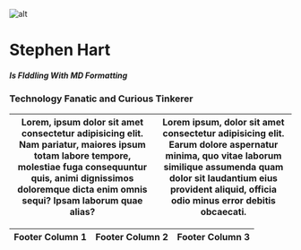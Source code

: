 <span style="">![alt][def]</span>

# Stephen Hart 
##### _Is FIddling With MD Formatting_

### Technology Fanatic and Curious Tinkerer



| Lorem, ipsum dolor sit amet consectetur adipisicing elit. Nam pariatur, maiores ipsum totam labore tempore, molestiae fuga consequuntur quis, animi dignissimos doloremque dicta enim omnis sequi? Ipsam laborum quae alias?|Lorem ipsum, dolor sit amet consectetur adipisicing elit. Earum dolore aspernatur minima, quo vitae laborum similique assumenda quam dolor sit laudantium eius provident aliquid, officia odio minus error debitis obcaecati.|
|---------------------------------------------------------------------------------------------------------------------------|--------------------------------------------------------------------------------------------------------|

|Footer Column 1|Footer Column 2|Footer Column 3|
|---------------|---------------|---------------|

[def]: https://shart.github.io/img/steve_profile_round.jpg
